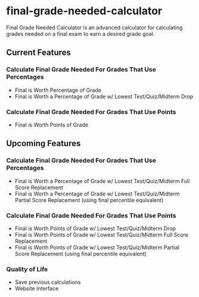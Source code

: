 # final-grade-needed-calculator

Final Grade Needed Calculator is an advanced calculator for calculating grades needed on a final exam to earn a desired grade goal.


## Current Features

### Calculate Final Grade Needed For Grades That Use Percentages
- Final is Worth Percentage of Grade
- Final is Worth a Percentage of Grade w/ Lowest Test/Quiz/Midterm Drop

### Calculate Final Grade Needed For Grades That Use Points
- Final is Worth Points of Grade


## Upcoming Features

### Calculate Final Grade Needed For Grades That Use Percentages
- Final is Worth a Percentage of Grade w/ Lowest Test/Quiz/Midterm Full Score Replacement
- Final is Worth a Percentage of Grade w/ Lowest Test/Quiz/Midterm Partial Score Replacement (using final percentile equivalent)

### Calculate Final Grade Needed For Grades That Use Points
- Final is Worth Points of Grade w/ Lowest Test/Quiz/Midterm Drop
- Final is Worth Points of Grade w/ Lowest Test/Quiz/Midterm Full Score Replacement
- Final is Worth Points of Grade w/ Lowest Test/Quiz/Midterm Partial Score Replacement (using final percentile equivalent)

### Quality of Life
- Save previous calculations
- Website Interface

